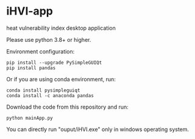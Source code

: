 # iHVI-app
heat vulnerability index desktop application

Please use python 3.8+ or higher.

Environment configuration:

```console
pip install --upgrade PySimpleGUIQt  
pip install pandas
```

Or if you are using conda environment, run:
```console
conda install pysimpleguiqt
conda install -c anaconda pandas
```

Download the code from this repository and run:
```console
python mainApp.py
```

You can directly run "ouput/iHVI.exe" only in windows operating system.
